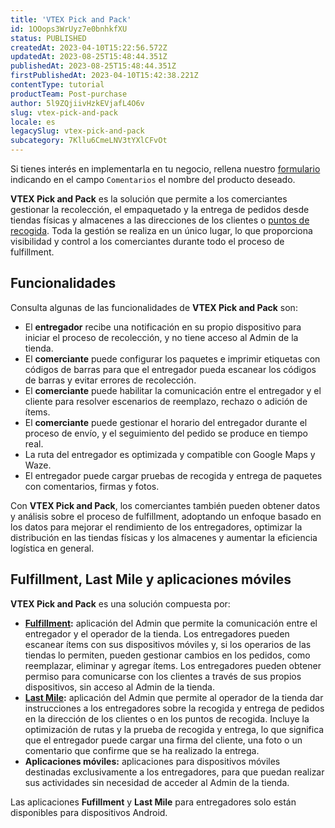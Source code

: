 ```yaml
---
title: 'VTEX Pick and Pack'
id: 1OOops3WrUyz7e0bnhkfXU
status: PUBLISHED
createdAt: 2023-04-10T15:22:56.572Z
updatedAt: 2023-08-25T15:48:44.351Z
publishedAt: 2023-08-25T15:48:44.351Z
firstPublishedAt: 2023-04-10T15:42:38.221Z
contentType: tutorial
productTeam: Post-purchase
author: 5l9ZQjiivHzkEVjafL4O6v
slug: vtex-pick-and-pack
locale: es
legacySlug: vtex-pick-and-pack
subcategory: 7Kllu6CmeLNV3tYXlCFvOt
---
```


<div class = "alert alert-info">
Si tienes interés en implementarla en tu negocio, rellena nuestro <a href="https://vtex.com/co-es/contacto/">formulario</a> indicando en el campo <code>Comentarios</code> el nombre del producto deseado.
</div>

**VTEX Pick and Pack** es la solución que permite a los comerciantes gestionar la recolección, el empaquetado y la entrega de pedidos desde tiendas físicas y almacenes a las direcciones de los clientes o [puntos de recogida](https://help.vtex.com/es/tutorial/pickup-points--2fljn6wLjn8M4lJHA6HP3R). Toda la gestión se realiza en un único lugar, lo que proporciona visibilidad y control a los comerciantes durante todo el proceso de fulfillment.

## Funcionalidades

Consulta algunas de las funcionalidades de **VTEX Pick and Pack** son:

- El **entregador** recibe una notificación en su propio dispositivo para iniciar el proceso de recolección, y no tiene acceso al Admin de la tienda.
- El **comerciante** puede configurar los paquetes e imprimir etiquetas con códigos de barras para que el entregador pueda escanear los códigos de barras y evitar errores de recolección.
- El **comerciante** puede habilitar la comunicación entre el entregador y el cliente para resolver escenarios de reemplazo, rechazo o adición de ítems.
- El **comerciante** puede gestionar el horario del entregador durante el proceso de envío, y el seguimiento del pedido se produce en tiempo real.
- La ruta del entregador es optimizada y compatible con Google Maps y Waze.
- El entregador puede cargar pruebas de recogida y entrega de paquetes con comentarios, firmas y fotos.

Con **VTEX Pick and Pack**, los comerciantes también pueden obtener datos y análisis sobre el proceso de fulfillment, adoptando un enfoque basado en los datos para mejorar el rendimiento de los entregadores, optimizar la distribución en las tiendas físicas y los almacenes y aumentar la eficiencia logística en general.

## Fulfillment, Last Mile y aplicaciones móviles

**VTEX Pick and Pack** es una solución compuesta por:

- **[Fulfillment](https://help.vtex.com/es/tutorial/vtex-pick-and-pack-fulfillment--1zGUEItEEVsal6cuBEBNcA):** aplicación del Admin que permite la comunicación entre el entregador y el operador de la tienda. Los entregadores pueden escanear ítems con sus dispositivos móviles y, si los operarios de las tiendas lo permiten, pueden gestionar cambios en los pedidos, como reemplazar, eliminar y agregar ítems. Los entregadores pueden obtener permiso para comunicarse con los clientes a través de sus propios dispositivos, sin acceso al Admin de la tienda.
- **[Last Mile](https://help.vtex.com/en/tutorial/vtex-pick-and-pack-last-mile--HN7WKV0xoq2ssVjsJlfzr):** aplicación del Admin que permite al operador de la tienda dar instrucciones a los entregadores sobre la recogida y entrega de pedidos en la dirección de los clientes o en los puntos de recogida. Incluye la optimización de rutas y la prueba de recogida y entrega, lo que significa que el entregador puede cargar una firma del cliente, una foto o un comentario que confirme que se ha realizado la entrega.
- **Aplicaciones móviles:** aplicaciones para dispositivos móviles destinadas exclusivamente a los entregadores, para que puedan realizar sus actividades sin necesidad de acceder al Admin de la tienda.

<div class = "alert alert-info">
Las aplicaciones <b>Fufillment</b> y <b>Last Mile</b> para entregadores solo están disponibles para dispositivos Android.
</div>

